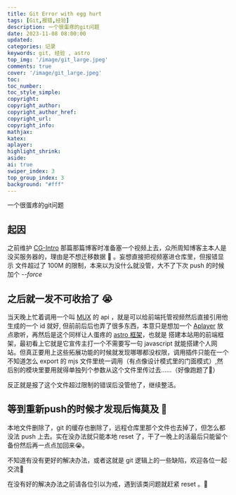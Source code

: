 ```yaml
---
title: Git Error with egg hurt
tags: [Git,报错,经验]
description: 一个很蛋疼的git问题
date: 2023-11-08 08:00:00
updated:
categories: 记录
keywords: git, 经验 , astro
top_img: '/image/git_large.jpeg'
comments: true
cover: '/image/git_large.jpeg'
toc:
toc_number:
toc_style_simple:
copyright:
copyright_author:
copyright_author_href:
copyright_url:
copyright_info:
mathjax:
katex:
aplayer:
highlight_shrink:
aside:
ai: true
swiper_index: 3
top_group_index: 3
background: "#fff"
---
```


一个很蛋疼的git问题
<!-- more -->
## 起因

之前维护 [CG-Intro](/blog/cg_intro) 那篇那篇博客时准备塞一个视频上去，众所周知博客主本人是没买服务器的，理由是不想迁移数据 🤪 。妄想直接把视频塞进仓库里，但报错显示 文件超过了 100M 的限制，本来以为没什么就没管，大不了下次 push 的时候加个 _\--force_

## 之后就一发不可收拾了 😭

当天晚上忙着调用一个叫 [MUX](https://dashboard.mux.com/organizations/scu3s4/environments/446g0r/video/assets) 的 api ，就是可以给前端托管视频然后直接引用他生成的一个 id 就好, 但前前后后也弄了很多东西，本意只是想加一个 [Aplayer](https://aplayer.js.org/#/) 放点歌听，再然后是这个同样让人蛋疼的 [astro 框架](https://docs.astro.build/zh-cn/getting-started/)，也就是 搭建本站用的前端框架，最初看上它就是它宣传主打一个不需要写一句 javascript 就能搭建个人网站。但真正要用上这些拓展功能的时候就发现哪哪都没权限，调用插件只能在一个不知道怎么 export 的 mjs 文件里统一调用（有点像设计模式里的门面模式）,然后别的模块里要用就得单独列个参数从这个文件里传过去……（好像跑题了🫣）

反正就是报了这个文件超过限制的错误后没管他了，继续整活。

## 等到重新push的时候才发现后悔莫及 😤

本地文件删除了，git 的缓存也删除了，远程仓库里那个文件也去掉了，但怎么都没法 push 上去。实在没办法就只能本地 reset 了，干了一晚上的活最后只能留个备份然后再一点点加回来😭。

不知道有没有更好的解决办法，或者这就是 git 逻辑上的一些缺陷，欢迎各位一起交流🤗

在没有好的解决办法之前请各位引以为戒，遇到该类问题就赶紧 reset 。🥺
